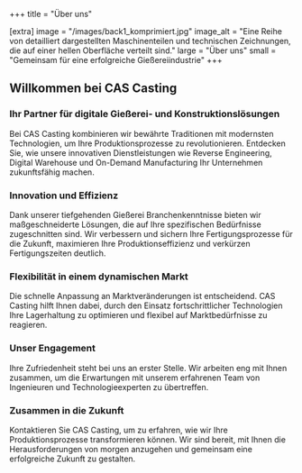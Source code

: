 +++
title = "Über uns"

[extra]
image = "/images/back1_komprimiert.jpg"
image_alt = "Eine Reihe von detailliert dargestellten Maschinenteilen und technischen Zeichnungen, die auf einer hellen Oberfläche verteilt sind."
large = "Über uns"
small = "Gemeinsam für eine erfolgreiche Gießereiindustrie"
+++

## Willkommen bei CAS Casting

### Ihr Partner für digitale Gießerei- und Konstruktionslösungen

Bei CAS Casting kombinieren wir bewährte Traditionen mit modernsten Technologien, um Ihre
Produktionsprozesse zu revolutionieren. Entdecken Sie, wie unsere innovativen Dienstleistungen wie
Reverse Engineering, Digital Warehouse und On-Demand Manufacturing Ihr Unternehmen zukunftsfähig
machen.

### Innovation und Effizienz

Dank unserer tiefgehenden Gießerei Branchenkenntnisse bieten wir maßgeschneiderte Lösungen, die auf
Ihre spezifischen Bedürfnisse zugeschnitten sind. Wir verbessern und sichern Ihre Fertigungsprozesse für
die Zukunft, maximieren Ihre Produktionseffizienz und verkürzen Fertigungszeiten deutlich.

### Flexibilität in einem dynamischen Markt

Die schnelle Anpassung an Marktveränderungen ist entscheidend. CAS Casting hilft Ihnen dabei, durch
den Einsatz fortschrittlicher Technologien Ihre Lagerhaltung zu optimieren und flexibel auf
Marktbedürfnisse zu reagieren.

### Unser Engagement

Ihre Zufriedenheit steht bei uns an erster Stelle. Wir arbeiten eng mit Ihnen zusammen, um die
Erwartungen mit unserem erfahrenen Team von Ingenieuren und Technologieexperten zu übertreffen.

### Zusammen in die Zukunft

Kontaktieren Sie CAS Casting, um zu erfahren, wie wir Ihre Produktionsprozesse transformieren können.
Wir sind bereit, mit Ihnen die Herausforderungen von morgen anzugehen und gemeinsam eine erfolgreiche
Zukunft zu gestalten.
